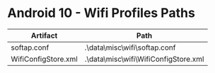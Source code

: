 # Android 10 - Wifi Profiles Paths

| **Artifact**        | **Path**                             |
|---------------------|--------------------------------------|
| softap.conf         | .\data\misc\wifi\softap.conf         |
| WifiConfigStore.xml | .\data\misc\wifi\WifiConfigStore.xml |
